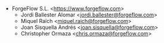 - ForgeFlow S.L. \<<https://www.forgeflow.com>\>
  - Jordi Ballester Alomar \<<jordi.ballester@forgeflow.com>\>
  - Miquel Raïch \<<miquel.raich@forgeflow.com>\>
  - Joan Sisquella Andrés \<<joan.sisquella@forgeflow.com>\>
  - Christopher Ormaza \<<chris.ormaza@forgeflow.com>\>
